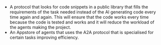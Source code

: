 - A protocol that looks for code snippets in a public library that fills the requirements of the task needed instead of the AI generating code every time again and again. This will ensure that the code works every time because the code is tested and works and it will reduce the workload of the agents making the project.
- An Appstore of agents that uses the A2A protocol that is specialised for certain tasks improving efficiency. 